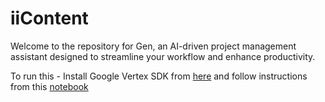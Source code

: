 # iiContent
Welcome to the repository for Gen, an AI-driven project management assistant designed to streamline your workflow and enhance productivity.

To run this - 
Install Google Vertex SDK from [here](https://cloud.google.com/vertex-ai/docs/start/install-sdk)
and follow instructions from this [notebook](https://github.com/akashlives/iiContent/blob/master/gen.ipynb)
